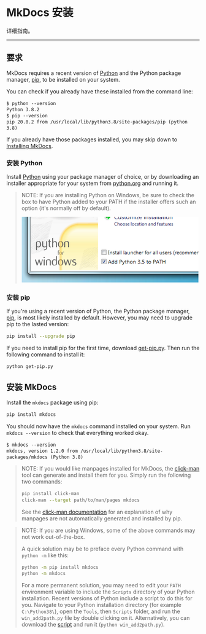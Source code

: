 # MkDocs 安装

详细指南。

---

## 要求

MkDocs requires a recent version of [Python] and the Python package
manager, [pip], to be installed on your system.

You can check if you already have these installed from the command line:

```console
$ python --version
Python 3.8.2
$ pip --version
pip 20.0.2 from /usr/local/lib/python3.8/site-packages/pip (python 3.8)
```

If you already have those packages installed, you may skip down to [Installing
MkDocs](#installing-mkdocs).

### 安装 Python

Install [Python] using your package manager of choice, or by downloading an
installer appropriate for your system from [python.org] and running it.

> NOTE:
> If you are installing Python on Windows, be sure to check the box to have
> Python added to your PATH if the installer offers such an option (it's
> normally off by default).
>
> ![Add Python to PATH](../img/win-py-install.png)

### 安装 pip

If you're using a recent version of Python, the Python package manager, [pip],
is most likely installed by default. However, you may need to upgrade pip to the
lasted version:

```bash
pip install --upgrade pip
```

If you need to install pip for the first time, download [get-pip.py].
Then run the following command to install it:

```bash
python get-pip.py
```

## 安装 MkDocs

Install the `mkdocs` package using pip:

```bash
pip install mkdocs
```

You should now have the `mkdocs` command installed on your system. Run `mkdocs
--version` to check that everything worked okay.

```console
$ mkdocs --version
mkdocs, version 1.2.0 from /usr/local/lib/python3.8/site-packages/mkdocs (Python 3.8)
```

> NOTE:
> If you would like manpages installed for MkDocs, the [click-man] tool can
> generate and install them for you. Simply run the following two commands:
>
> ```bash
> pip install click-man
> click-man --target path/to/man/pages mkdocs
> ```
>
> See the [click-man documentation] for an explanation of why manpages are
> not automatically generated and installed by pip.

<!-- -->

> NOTE:
> If you are using Windows, some of the above commands may not work
> out-of-the-box.
>
> A quick solution may be to preface every Python command with `python -m`
> like this:
>
> ```bash
> python -m pip install mkdocs
> python -m mkdocs
> ```
>
> For a more permanent solution, you may need to edit your `PATH` environment
> variable to include the `Scripts` directory of your Python installation.
> Recent versions of Python include a script to do this for you. Navigate to
> your Python installation directory (for example `C:\Python38\`), open the
> `Tools`, then `Scripts` folder, and run the `win_add2path.py` file by double
> clicking on it. Alternatively, you can download the [script][a2p] and run it
> (`python win_add2path.py`).

[python]: https://www.python.org/
[python.org]: https://www.python.org/downloads/
[pip]: https://pip.readthedocs.io/en/stable/installing/
[get-pip.py]: https://bootstrap.pypa.io/get-pip.py
[click-man]: https://github.com/click-contrib/click-man
[click-man documentation]: https://github.com/click-contrib/click-man#automatic-man-page-installation-with-setuptools-and-pip
[a2p]: https://github.com/python/cpython/blob/master/Tools/scripts/win_add2path.py
